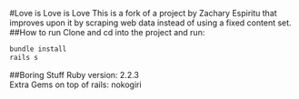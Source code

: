 #Love is Love is Love
This is a fork of a project by Zachary Espiritu that improves upon it by scraping web data instead of using a fixed content set.
##How to run
Clone and cd into the project and run:
```ruby
bundle install
rails s
```
##Boring Stuff
Ruby version: 2.2.3
<br>
Extra Gems on top of rails: nokogiri
